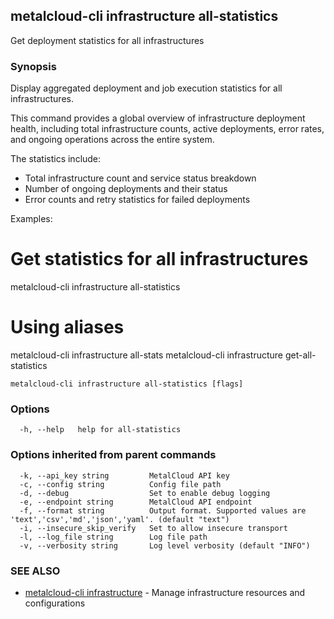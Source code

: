 ## metalcloud-cli infrastructure all-statistics

Get deployment statistics for all infrastructures

### Synopsis

Display aggregated deployment and job execution statistics for all infrastructures.

This command provides a global overview of infrastructure deployment health, including 
total infrastructure counts, active deployments, error rates, and ongoing operations
across the entire system.

The statistics include:
- Total infrastructure count and service status breakdown
- Number of ongoing deployments and their status
- Error counts and retry statistics for failed deployments

Examples:
  # Get statistics for all infrastructures
  metalcloud-cli infrastructure all-statistics

  # Using aliases
  metalcloud-cli infrastructure all-stats
  metalcloud-cli infrastructure get-all-statistics

```
metalcloud-cli infrastructure all-statistics [flags]
```

### Options

```
  -h, --help   help for all-statistics
```

### Options inherited from parent commands

```
  -k, --api_key string         MetalCloud API key
  -c, --config string          Config file path
  -d, --debug                  Set to enable debug logging
  -e, --endpoint string        MetalCloud API endpoint
  -f, --format string          Output format. Supported values are 'text','csv','md','json','yaml'. (default "text")
  -i, --insecure_skip_verify   Set to allow insecure transport
  -l, --log_file string        Log file path
  -v, --verbosity string       Log level verbosity (default "INFO")
```

### SEE ALSO

* [metalcloud-cli infrastructure](metalcloud-cli_infrastructure.md)	 - Manage infrastructure resources and configurations

